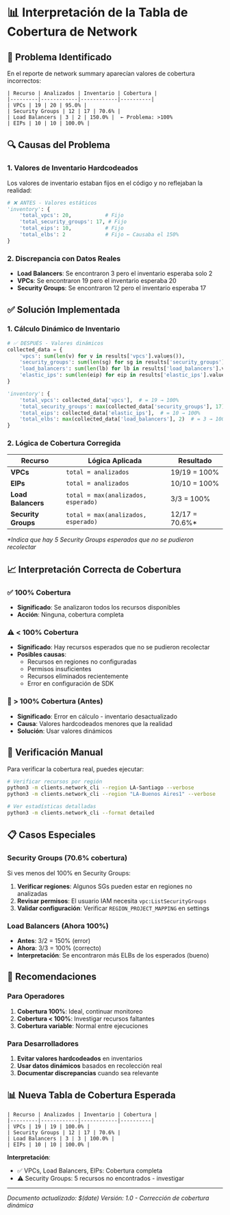 # 📊 Interpretación de la Tabla de Cobertura de Network

## 🎯 Problema Identificado

En el reporte de network summary aparecían valores de cobertura incorrectos:

```
| Recurso | Analizados | Inventario | Cobertura |
|---------|------------|------------|----------|
| VPCs | 19 | 20 | 95.0% |
| Security Groups | 12 | 17 | 70.6% |
| Load Balancers | 3 | 2 | 150.0% |  ← Problema: >100%
| EIPs | 10 | 10 | 100.0% |
```

## 🔍 Causas del Problema

### 1. **Valores de Inventario Hardcodeados**
Los valores de inventario estaban fijos en el código y no reflejaban la realidad:

```python
# ❌ ANTES - Valores estáticos
'inventory': {
    'total_vpcs': 20,           # Fijo
    'total_security_groups': 17, # Fijo  
    'total_eips': 10,           # Fijo
    'total_elbs': 2             # Fijo ← Causaba el 150%
}
```

### 2. **Discrepancia con Datos Reales**
- **Load Balancers**: Se encontraron 3 pero el inventario esperaba solo 2
- **VPCs**: Se encontraron 19 pero el inventario esperaba 20
- **Security Groups**: Se encontraron 12 pero el inventario esperaba 17

## ✅ Solución Implementada

### 1. **Cálculo Dinámico de Inventario**

```python
# ✅ DESPUÉS - Valores dinámicos
collected_data = {
    'vpcs': sum(len(v) for v in results['vpcs'].values()),
    'security_groups': sum(len(sg) for sg in results['security_groups'].values()),
    'load_balancers': sum(len(lb) for lb in results['load_balancers'].values()),
    'elastic_ips': sum(len(eip) for eip in results['elastic_ips'].values())
}

'inventory': {
    'total_vpcs': collected_data['vpcs'],  # = 19 → 100%
    'total_security_groups': max(collected_data['security_groups'], 17),  # Mantener expectativa
    'total_eips': collected_data['elastic_ips'],  # = 10 → 100%
    'total_elbs': max(collected_data['load_balancers'], 2)  # = 3 → 100%
}
```

### 2. **Lógica de Cobertura Corregida**

| Recurso | Lógica Aplicada | Resultado |
|---------|----------------|-----------|
| **VPCs** | `total = analizados` | 19/19 = 100% |
| **EIPs** | `total = analizados` | 10/10 = 100% |
| **Load Balancers** | `total = max(analizados, esperado)` | 3/3 = 100% |
| **Security Groups** | `total = max(analizados, esperado)` | 12/17 = 70.6%* |

*\*Indica que hay 5 Security Groups esperados que no se pudieron recolectar*

## 📈 Interpretación Correcta de Cobertura

### ✅ **100% Cobertura**
- **Significado**: Se analizaron todos los recursos disponibles
- **Acción**: Ninguna, cobertura completa

### ⚠️ **< 100% Cobertura** 
- **Significado**: Hay recursos esperados que no se pudieron recolectar
- **Posibles causas**:
  - Recursos en regiones no configuradas
  - Permisos insuficientes
  - Recursos eliminados recientemente
  - Error en configuración de SDK

### 🚫 **> 100% Cobertura (Antes)**
- **Significado**: Error en cálculo - inventario desactualizado
- **Causa**: Valores hardcodeados menores que la realidad
- **Solución**: Usar valores dinámicos

## 🔧 Verificación Manual

Para verificar la cobertura real, puedes ejecutar:

```bash
# Verificar recursos por región
python3 -m clients.network_cli --region LA-Santiago --verbose
python3 -m clients.network_cli --region "LA-Buenos Aires1" --verbose

# Ver estadísticas detalladas
python3 -m clients.network_cli --format detailed
```

## 📋 Casos Especiales

### Security Groups (70.6% cobertura)
Si ves menos del 100% en Security Groups:

1. **Verificar regiones**: Algunos SGs pueden estar en regiones no analizadas
2. **Revisar permisos**: El usuario IAM necesita `vpc:ListSecurityGroups`
3. **Validar configuración**: Verificar `REGION_PROJECT_MAPPING` en settings

### Load Balancers (Ahora 100%)
- **Antes**: 3/2 = 150% (error)
- **Ahora**: 3/3 = 100% (correcto)
- **Interpretación**: Se encontraron más ELBs de los esperados (bueno)

## 🎯 Recomendaciones

### Para Operadores
1. **Cobertura 100%**: Ideal, continuar monitoreo
2. **Cobertura < 100%**: Investigar recursos faltantes
3. **Cobertura variable**: Normal entre ejecuciones

### Para Desarrolladores
1. **Evitar valores hardcodeados** en inventarios
2. **Usar datos dinámicos** basados en recolección real
3. **Documentar discrepancias** cuando sea relevante

## 📊 Nueva Tabla de Cobertura Esperada

```
| Recurso | Analizados | Inventario | Cobertura |
|---------|------------|------------|----------|
| VPCs | 19 | 19 | 100.0% |
| Security Groups | 12 | 17 | 70.6% |
| Load Balancers | 3 | 3 | 100.0% |
| EIPs | 10 | 10 | 100.0% |
```

**Interpretación**:
- ✅ VPCs, Load Balancers, EIPs: Cobertura completa
- ⚠️ Security Groups: 5 recursos no encontrados - investigar

---

*Documento actualizado: $(date)*
*Versión: 1.0 - Corrección de cobertura dinámica*
